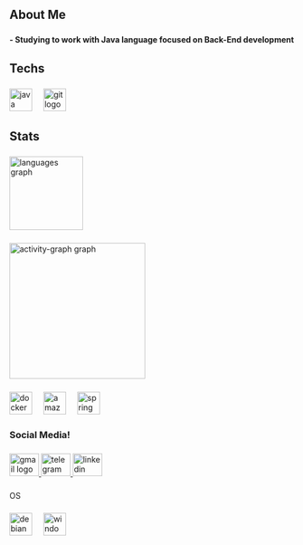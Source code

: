 <h2 align="left">About Me</h2>

###

<h4 align="left">- Studying to work with Java language focused on Back-End development</h4>

###

<h2 align="left">Techs</h2>

###

<div align="left">
  <img src="https://skillicons.dev/icons?i=java" height="40" alt="java logo"  />
  <img width="12" />
  <img src="https://img.shields.io/badge/Git-F05032?logo=git&logoColor=white&style=for-the-badge" height="40" alt="git logo"  />
</div>

###

<h2 align="left">Stats</h2>

###

<div align="left">
  <img src="https://github-readme-stats.vercel.app/api/top-langs?username=llpti2024&locale=en&hide_title=true&layout=compact&card_width=320&langs_count=10&theme=gotham&hide_border=true&order=2" height="130" alt="languages graph"  />
</div>

###

<div align="left">
  <img src="https://github-readme-activity-graph.vercel.app/graph?username=llpti2024&radius=0&theme=gotham&area=true&order=5&hide_border=true&hide_title=true&line=008B8B&area_color=00ff00&color=20B2AA&point=40e0d0" height="240" alt="activity-graph graph"  />
</div>

###

<div align="left">
  <img src="https://cdn.jsdelivr.net/gh/devicons/devicon/icons/docker/docker-original.svg" height="40" alt="docker logo"  />
  <img width="12" />
  <img src="https://skillicons.dev/icons?i=aws" height="40" alt="amazonwebservices logo"  />
  <img width="12" />
  <img src="https://skillicons.dev/icons?i=spring" height="40" alt="spring logo"  />
</div>

###

<h3 align="left">Social Media!</h3>

###

<div align="left">
  <a href="llpti2024@gmail.com" target="_blank">
    <img src="https://raw.githubusercontent.com/maurodesouza/profile-readme-generator/master/src/assets/icons/social/gmail/default.svg" width="52" height="40" alt="gmail logo"  />
  </a>
  <a href="https://t.me/Stronk1304" target="_blank">
    <img src="https://raw.githubusercontent.com/maurodesouza/profile-readme-generator/master/src/assets/icons/social/telegram/default.svg" width="52" height="40" alt="telegram logo"  />
  </a>
  <a href="www.linkedin.com/in/llpti" target="_blank">
    <img src="https://raw.githubusercontent.com/maurodesouza/profile-readme-generator/master/src/assets/icons/social/linkedin/default.svg" width="52" height="40" alt="linkedin logo"  />
  </a>
</div>

###

<p align="left">OS</p>

###

<div align="left">
  <img src="https://cdn.jsdelivr.net/gh/devicons/devicon/icons/debian/debian-original.svg" height="40" alt="debian logo"  />
  <img width="12" />
  <img src="https://cdn.jsdelivr.net/gh/devicons/devicon/icons/windows8/windows8-original.svg" height="40" alt="windows8 logo"  />
</div>

###
